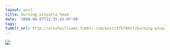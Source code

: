 ```yaml
---
layout: post
title: burning pinyatta head
date: '2008-06-07T22:35:42-07:00'
tags: 
tumblr_url: http://alexhwilliams.tumblr.com/post/37578017/burning-pinyatta-head
---
```

<img src="http://31.media.tumblr.com/EXq6qISRE9yr3f1mRQt8V92w_250.jpg"/>
